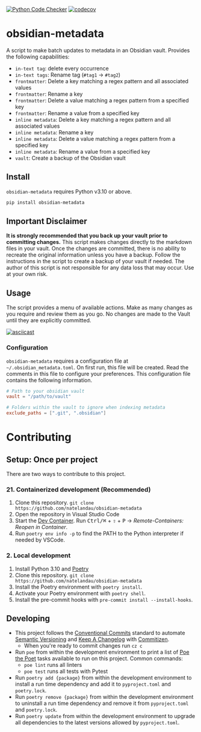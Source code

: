 [![Python Code Checker](https://github.com/natelandau/obsidian-metadata/actions/workflows/python-code-checker.yml/badge.svg)](https://github.com/natelandau/obsidian-metadata/actions/workflows/python-code-checker.yml) [![codecov](https://codecov.io/gh/natelandau/obsidian-metadata/branch/main/graph/badge.svg?token=3F2R43SSX4)](https://codecov.io/gh/natelandau/obsidian-metadata)
# obsidian-metadata
A script to make batch updates to metadata in an Obsidian vault.  Provides the following capabilities:

- `in-text tag`: delete every occurrence
- `in-text tags`: Rename tag (`#tag1` -> `#tag2`)
- `frontmatter`: Delete a key matching a regex pattern and all associated values
- `frontmatter`: Rename a key
- `frontmatter`: Delete a value matching a regex pattern from a specified key
- `frontmatter`: Rename a value from a specified key
- `inline metadata`: Delete a key matching a regex pattern and all associated values
- `inline metadata`: Rename a key
- `inline metadata`: Delete a value matching a regex pattern from a specified key
- `inline metadata`: Rename a value from a specified key
- `vault`: Create a backup of the Obsidian vault


## Install
`obsidian-metadata` requires Python v3.10 or above.

```bash
pip install obsidian-metadata
```


## Important Disclaimer
**It is strongly recommended that you back up your vault prior to committing changes.** This script makes changes directly to the markdown files in your vault. Once the changes are committed, there is no ability to recreate the original information unless you have a backup.  Follow the instructions in the script to create a backup of your vault if needed.  The author of this script is not responsible for any data loss that may occur. Use at your own risk.

## Usage
The script provides a menu of available actions. Make as many changes as you require and review them as you go.  No changes are made to the Vault until they are explicitly committed.

[![asciicast](https://asciinema.org/a/553464.svg)](https://asciinema.org/a/553464)


### Configuration
`obsidian-metadata` requires a configuration file at `~/.obsidian_metadata.toml`.  On first run, this file will be created.  Read the comments in this file to configure your preferences.  This configuration file contains the following information.

```toml
# Path to your obsidian vault
vault = "/path/to/vault"

# Folders within the vault to ignore when indexing metadata
exclude_paths = [".git", ".obsidian"]
```



# Contributing

## Setup: Once per project

There are two ways to contribute to this project.

### 21. Containerized development (Recommended)

1. Clone this repository. `git clone https://github.com/natelandau/obsidian-metadata`
2. Open the repository in Visual Studio Code
3. Start the [Dev Container](https://code.visualstudio.com/docs/remote/containers). Run <kbd>Ctrl/⌘</kbd> + <kbd>⇧</kbd> + <kbd>P</kbd> → _Remote-Containers: Reopen in Container_.
4. Run `poetry env info -p` to find the PATH to the Python interpreter if needed by VSCode.

### 2. Local development

1. Install Python 3.10 and [Poetry](https://python-poetry.org)
2. Clone this repository. `git clone https://github.com/natelandau/obsidian-metadata`
3. Install the Poetry environment with `poetry install`.
4. Activate your Poetry environment with `poetry shell`.
5. Install the pre-commit hooks with `pre-commit install --install-hooks`.

## Developing

-   This project follows the [Conventional Commits](https://www.conventionalcommits.org/) standard to automate [Semantic Versioning](https://semver.org/) and [Keep A Changelog](https://keepachangelog.com/) with [Commitizen](https://github.com/commitizen-tools/commitizen).
    -   When you're ready to commit changes run `cz c`
-   Run `poe` from within the development environment to print a list of [Poe the Poet](https://github.com/nat-n/poethepoet) tasks available to run on this project. Common commands:
    -   `poe lint` runs all linters
    -   `poe test` runs all tests with Pytest
-   Run `poetry add {package}` from within the development environment to install a run time dependency and add it to `pyproject.toml` and `poetry.lock`.
-   Run `poetry remove {package}` from within the development environment to uninstall a run time dependency and remove it from `pyproject.toml` and `poetry.lock`.
-   Run `poetry update` from within the development environment to upgrade all dependencies to the latest versions allowed by `pyproject.toml`.
